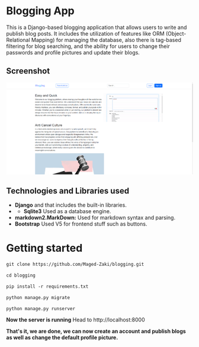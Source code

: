 # Blogging App
This is a Django-based blogging application that allows users to write and publish blog posts. It includes the utilization of features like ORM (Object-Relational Mapping) for managing the database, also there is tag-based filtering for blog searching, and the ability for users to change their passwords and profile pictures and update their blogs.

## Screenshot
![](https://github.com/Maged-Zaki/blogging/blob/main/GitHubReadMe.PNG)

## Technologies and Libraries used
- **Django** and that includes the built-in libraries.
- - **Sqlite3** Used as a database engine.
- **markdown2.MarkDown:** Used for markdown syntax and parsing.
- **Bootstrap** Used V5 for frontend stuff such as buttons.


# Getting started
```
git clone https://github.com/Maged-Zaki/blogging.git
```

```
cd blogging

```

```
pip install -r requirements.txt

```

```
python manage.py migrate
```

```
python manage.py runserver
```
**Now the server is running**
Head to http://localhost:8000

**That's it, we are done, we can now create an account and publish blogs as well as change the default profile picture.**
